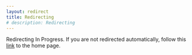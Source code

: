 ```yaml
---
layout: redirect
title: Redirecting
# description: Redirecting
---
```



Redirecting In Progress. If you are not redirected automatically, follow this [link](/md_files/home) to the home page.
